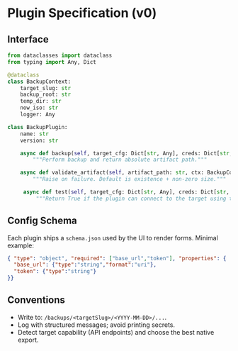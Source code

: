 # Plugin Specification (v0)

## Interface
```python
from dataclasses import dataclass
from typing import Any, Dict

@dataclass
class BackupContext:
    target_slug: str
    backup_root: str
    temp_dir: str
    now_iso: str
    logger: Any

class BackupPlugin:
    name: str
    version: str

    async def backup(self, target_cfg: Dict[str, Any], creds: Dict[str, Any], ctx: BackupContext) -> str:
        """Perform backup and return absolute artifact path."""

    async def validate_artifact(self, artifact_path: str, ctx: BackupContext) -> None:
        """Raise on failure. Default is existence + non-zero size."""

     async def test(self, target_cfg: Dict[str, Any], creds: Dict[str, Any], ctx: BackupContext) -> bool:
         """Return True if the plugin can connect to the target using the provided configuration."""
```

## Config Schema
Each plugin ships a `schema.json` used by the UI to render forms.
Minimal example:
```json
{ "type": "object", "required": ["base_url","token"], "properties": {
  "base_url": {"type":"string","format":"uri"},
  "token": {"type":"string"}
}}
```

## Conventions
- Write to: `/backups/<targetSlug>/<YYYY-MM-DD>/...`.
- Log with structured messages; avoid printing secrets.
- Detect target capability (API endpoints) and choose the best native export.
